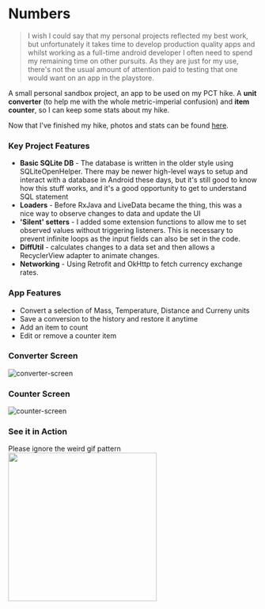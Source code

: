 # Numbers

>I wish I could say that my personal projects reflected my best work, but unfortunately it takes time to develop production quality apps and whilst working as a full-time android developer I often need to spend my remaining time on other pursuits. As they are just for my use, there's not the usual amount of attention paid to testing that one would want on an app in the playstore.

A small personal sandbox project, an app to be used on my PCT hike. A **unit converter** (to help me with the whole metric-imperial confusion) and **item counter**, so I can keep some stats about my hike. 

Now that I've finished my hike, photos and stats can be found [here](https://photos.app.goo.gl/iYMvSZTMy6I3FhhI2).

### Key Project Features
* **Basic SQLite DB** - The database is written in the older style using SQLiteOpenHelper. There may be newer high-level ways to setup and interact with a database in Android these days, but it's still good to know how this stuff works, and it's a good opportunity to get to understand SQL statement
* **Loaders** - Before RxJava and LiveData became the thing, this was a nice way to observe changes to data and update the UI
* **'Silent' setters** - I added some extension functions to allow me to set observed values without triggering listeners. This is necessary to prevent infinite loops as the input fields can also be set in the code.
* **DiffUtil** - calculates changes to a data set and then allows a RecyclerView adapter to animate changes.
* **Networking** - Using Retrofit and OkHttp to fetch currency exchange rates.

### App Features
* Convert a selection of Mass, Temperature, Distance and Curreny units
* Save a conversion to the history and restore it anytime
* Add an item to count
* Edit or remove a counter item

### Converter Screen
![converter-screen](https://user-images.githubusercontent.com/25524912/38684804-6e8cc4e6-3e68-11e8-9b4b-77f51a26fab7.jpg)

### Counter Screen
![counter-screen](https://user-images.githubusercontent.com/25524912/38684806-6ead042c-3e68-11e8-993f-c98ed15b9754.jpg)

### See it in Action
Please ignore the weird gif pattern
<img src="Numbers.gif" width="300"/>
